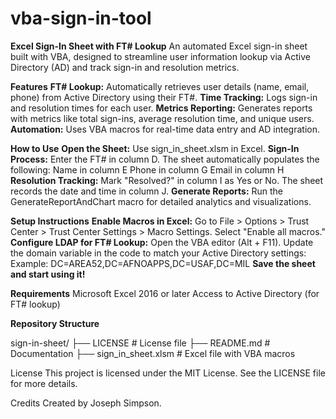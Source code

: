 # vba-sign-in-tool
**Excel Sign-In Sheet with FT# Lookup**
An automated Excel sign-in sheet built with VBA, designed to streamline user information lookup via Active Directory (AD) and track sign-in and resolution metrics.

**Features**
**FT# Lookup:**
Automatically retrieves user details (name, email, phone) from Active Directory using their FT#.
**Time Tracking:**
Logs sign-in and resolution times for each user.
**Metrics Reporting:**
Generates reports with metrics like total sign-ins, average resolution time, and unique users.
**Automation:**
Uses VBA macros for real-time data entry and AD integration.

**How to Use**
**Open the Sheet:**
Use sign_in_sheet.xlsm in Excel.
**Sign-In Process:**
Enter the FT# in column D.
The sheet automatically populates the following:
Name in column E
Phone in column G
Email in column H
**Resolution Tracking:**
Mark "Resolved?" in column I as Yes or No.
The sheet records the date and time in column J.
**Generate Reports:**
Run the GenerateReportAndChart macro for detailed analytics and visualizations.

**Setup Instructions**
**Enable Macros in Excel:**
Go to File > Options > Trust Center > Trust Center Settings > Macro Settings.
Select "Enable all macros."
**Configure LDAP for FT# Lookup:**
Open the VBA editor (Alt + F11).
Update the domain variable in the code to match your Active Directory settings:
Example: DC=AREA52,DC=AFNOAPPS,DC=USAF,DC=MIL
**Save the sheet and start using it!**

**Requirements**
Microsoft Excel 2016 or later
Access to Active Directory (for FT# lookup)

**Repository Structure**

sign-in-sheet/
├── LICENSE                # License file
├── README.md              # Documentation
├── sign_in_sheet.xlsm     # Excel file with VBA macros

License
This project is licensed under the MIT License. See the LICENSE file for more details.

Credits
Created by Joseph Simpson.
